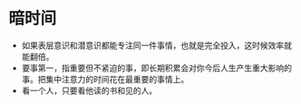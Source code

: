 # 暗时间
* 如果表层意识和潜意识都能专注同一件事情，也就是完全投入，这时候效率就能翻倍。
* 要事第一，指重要但不紧迫的事，即长期积累会对你今后人生产生重大影响的事。把集中注意力的时间花在最重要的事情上。
* 看一个人，只要看他读的书和见的人。
